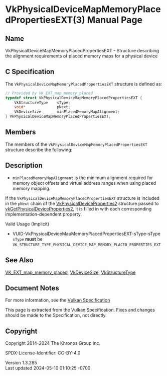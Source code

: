 # VkPhysicalDeviceMapMemoryPlacedPropertiesEXT(3) Manual Page

## Name

VkPhysicalDeviceMapMemoryPlacedPropertiesEXT - Structure describing the
alignment requirements of placed memory maps for a physical device



## <a href="#_c_specification" class="anchor"></a>C Specification

The `VkPhysicalDeviceMapMemoryPlacedPropertiesEXT` structure is defined
as:

``` c
// Provided by VK_EXT_map_memory_placed
typedef struct VkPhysicalDeviceMapMemoryPlacedPropertiesEXT {
    VkStructureType    sType;
    void*              pNext;
    VkDeviceSize       minPlacedMemoryMapAlignment;
} VkPhysicalDeviceMapMemoryPlacedPropertiesEXT;
```

## <a href="#_members" class="anchor"></a>Members

The members of the `VkPhysicalDeviceMapMemoryPlacedPropertiesEXT`
structure describe the following:

## <a href="#_description" class="anchor"></a>Description

- <span id="limits-minPlacedMemoryMapAlignment"></span>
  `minPlacedMemoryMapAlignment` is the minimum alignment required for
  memory object offsets and virtual address ranges when using placed
  memory mapping.

If the `VkPhysicalDeviceMapMemoryPlacedPropertiesEXT` structure is
included in the `pNext` chain of the
[VkPhysicalDeviceProperties2](https://registry.khronos.org/vulkan/specs/1.3-extensions/man/html/VkPhysicalDeviceProperties2.html)
structure passed to
[vkGetPhysicalDeviceProperties2](https://registry.khronos.org/vulkan/specs/1.3-extensions/man/html/vkGetPhysicalDeviceProperties2.html),
it is filled in with each corresponding implementation-dependent
property.

Valid Usage (Implicit)

- <a href="#VUID-VkPhysicalDeviceMapMemoryPlacedPropertiesEXT-sType-sType"
  id="VUID-VkPhysicalDeviceMapMemoryPlacedPropertiesEXT-sType-sType"></a>
  VUID-VkPhysicalDeviceMapMemoryPlacedPropertiesEXT-sType-sType  
  `sType` **must** be
  `VK_STRUCTURE_TYPE_PHYSICAL_DEVICE_MAP_MEMORY_PLACED_PROPERTIES_EXT`

## <a href="#_see_also" class="anchor"></a>See Also

[VK_EXT_map_memory_placed](https://registry.khronos.org/vulkan/specs/1.3-extensions/man/html/VK_EXT_map_memory_placed.html),
[VkDeviceSize](https://registry.khronos.org/vulkan/specs/1.3-extensions/man/html/VkDeviceSize.html),
[VkStructureType](https://registry.khronos.org/vulkan/specs/1.3-extensions/man/html/VkStructureType.html)

## <a href="#_document_notes" class="anchor"></a>Document Notes

For more information, see the <a
href="https://registry.khronos.org/vulkan/specs/1.3-extensions/html/vkspec.html#VkPhysicalDeviceMapMemoryPlacedPropertiesEXT"
target="_blank" rel="noopener">Vulkan Specification</a>

This page is extracted from the Vulkan Specification. Fixes and changes
should be made to the Specification, not directly.

## <a href="#_copyright" class="anchor"></a>Copyright

Copyright 2014-2024 The Khronos Group Inc.

SPDX-License-Identifier: CC-BY-4.0

Version 1.3.285  
Last updated 2024-05-10 01:10:25 -0700
